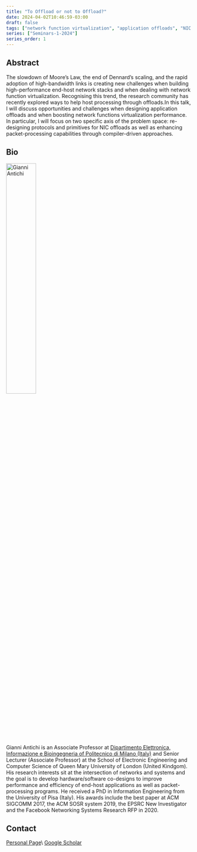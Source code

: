 ```yaml
---
title: "To Offload or not to Offload?"
date: 2024-04-02T10:46:59-03:00
draft: false
tags: ["network function virtualization", "application offloads", "NIC offloads"]
series: ["Seminars-1-2024"]
series_order: 1
---
```


## Abstract

The slowdown of Moore’s Law, the end of Dennard’s scaling, and the rapid adoption of high-bandwidth links is creating new challenges when building high-performance end-host network stacks and when dealing with network function virtualization. Recognising this trend, the research community has recently explored ways to help host processing through offloads.In this talk, I will discuss opportunities and challenges when designing application offloads and when boosting network functions virtualization performance. In particular, I will focus on two specific axis of the problem space: re-designing protocols and primitives for NIC offloads as well as enhancing packet-processing capabilities through compiler-driven approaches.

## Bio

<img alt="Gianni Antichi" src="/seminars/seminars-1-2024/1/gianni.png" style="width: 40%; height: 160x;">

Gianni Antichi is an Associate Professor at [Dipartimento Elettronica, Informazione e Bioingegneria of Politecnico di Milano (Italy)](https://www.deib.polimi.it/ita/home) and Senior Lecturer (Associate Professor) at the School of Electronic Engineering and Computer Science of Queen Mary University of London (United Kindgom). His research interests sit at the intersection of networks and systems and the goal is to develop hardware/software co-designs to improve performance and efficiency of end-host applications as well as packet-processing programs. He received a PhD in Information Engineering from the University of Pisa (Italy). His awards include the best paper at ACM SIGCOMM 2017, the ACM SOSR system 2019, the EPSRC New Investigator and the Facebook Networking Systems Research RFP in 2020.

## Contact
[Personal Page](https://gianniantichi.github.io/)\\
[Google Scholar](https://scholar.google.com/citations?hl=pt-BR&user=3VedTqcAAAAJ)


<!---
## Resources and Materials

[FEEC UNICAMP streams](https://www.youtube.com/@feec-unicamp/streams)

<iframe width="560" height="315" src="https://www.youtube.com/embed/PuKaN2mqMvg" title="YouTube video player" frameborder="0" allow="accelerometer; autoplay; clipboard-write; encrypted-media; gyroscope; picture-in-picture; web-share" allowfullscreen></iframe>

**Save the date:** August, 31th, 2023.
-->